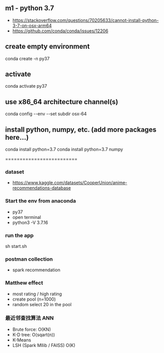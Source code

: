## m1 - python 3.7
- https://stackoverflow.com/questions/70205633/cannot-install-python-3-7-on-osx-arm64
- https://github.com/conda/conda/issues/12206

## create empty environment
conda create -n py37

## activate
conda activate py37

## use x86_64 architecture channel(s)
conda config --env --set subdir osx-64

## install python, numpy, etc. (add more packages here...)
conda install python=3.7
conda install python=3.7 numpy

=========================

### dataset
- https://www.kaggle.com/datasets/CooperUnion/anime-recommendations-database

### Start the env from anaconda
- py37
- open terminal
- python3 -V
3.7.16

### run the app
sh start.sh

### postman collection
- spark recommendation

### Matthew effect
- most rating / high rating
- create pool (n=1000)
- random select 20 in the pool 

### 最近邻查找算法 ANN
- Brute force: O(KN)
- K-D tree: O(sqart(n))
- K-Means
- LSH (Spark Mllib / FAISS) O(K)